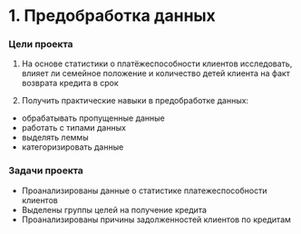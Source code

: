 # 1. Предобработка данных

### Цели проекта

1. На основе статистики о платёжеспособности клиентов исследовать, влияет ли семейное положение и количество детей клиента на факт возврата кредита в срок  

2. Получить практические навыки в предобработке данных:

- обрабатывать пропущенные данные
- работать с типами данных
- выделять леммы
- категоризировать данные

### Задачи проекта

- Проанализированы данные о статистике платежеспособности клиентов
- Выделены группы целей на получение кредита
- Проанализированы причины задолженностей клиентов по кредитам
